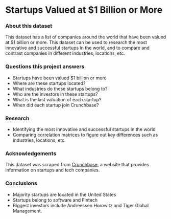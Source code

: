# Startups Valued at $1 Billion or More
### About this dataset
This dataset has a list of companies around the world that have been valued at $1 billion or more. This dataset can be used to research the most innovative and successful startups in the world, and to compare and contrast companies in different industries, locations, etc.
### Questions this project answers
* Startups have been valued $1 billion or more
* Where are these startups located?
* What industries do these startups belong to?
* Who are the investors in these startups?
* What is the last valuation of each startup?
* When did each startup join Crunchbase?

### Research
* Identifying the most innovative and successful startups in the world
* Comparing correlation matrices to figure out key differences such as industries, locations, etc.

### Acknowledgements
This dataset was scraped from [Crunchbase](https://www.crunchbase.com/), a website that provides information on startups and tech companies.

### Conclusions
* Majority startups are located in the United States
* Startups belong to software and Fintech
* Biggest investors include Andreessen Horowitz and Tiger Global Management.

